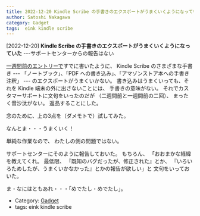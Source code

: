 ```yaml
---
title: 2022-12-20 Kindle Scribe の手書きのエクスポートがうまくいくようになっていた ---サポートセンターからの報告はない
author: Satoshi Nakagawa
category: Gadget
tags:  eink kindle scribe
---
```


[2022-12-20] **Kindle Scribe の手書きのエクスポートがうまくいくようになっていた**  ---サポートセンターからの報告はない

 [一週間前のエントリーで](2022-12-14-1.html)すでに書いたように、
Kindle Scribe のさまざまな手書き ---
「ノートブック」、「PDF への書き込み」、「アマゾンストア本への手書き注釈」 ---
のエクスポートがうまくいかない。
書き込みはうまくいっても、それを Kindle 端末の外に出さないことには、
手書きの意味がない。
それでカスタマーサポートに文句をいったのだが
（二週間前と一週間前の二回）、
まったく音沙汰がない。
返品することにした。

 念のために、上の3点を（ダメモトで）試してみた。

 なんとま・・・うまくいく！

 単純な作業なので、
わたしの側の問題ではない。

 サポートセンターにそのように報告しておいた。
もちろん、
「おおまかな経緯を教えてくれ。
最低限、
『既知のバグだったが、修正された』とか、
『いろいろためしたが、うまくいかなかった』とかの報告が欲しい」と
文句をいっておいた。

 ま・なにはともあれ・・・「めでたし・めでたし」。

- Category: [Gadget](https://merapano.github.io/categories.html#Gadget)
- tags:  eink kindle scribe
